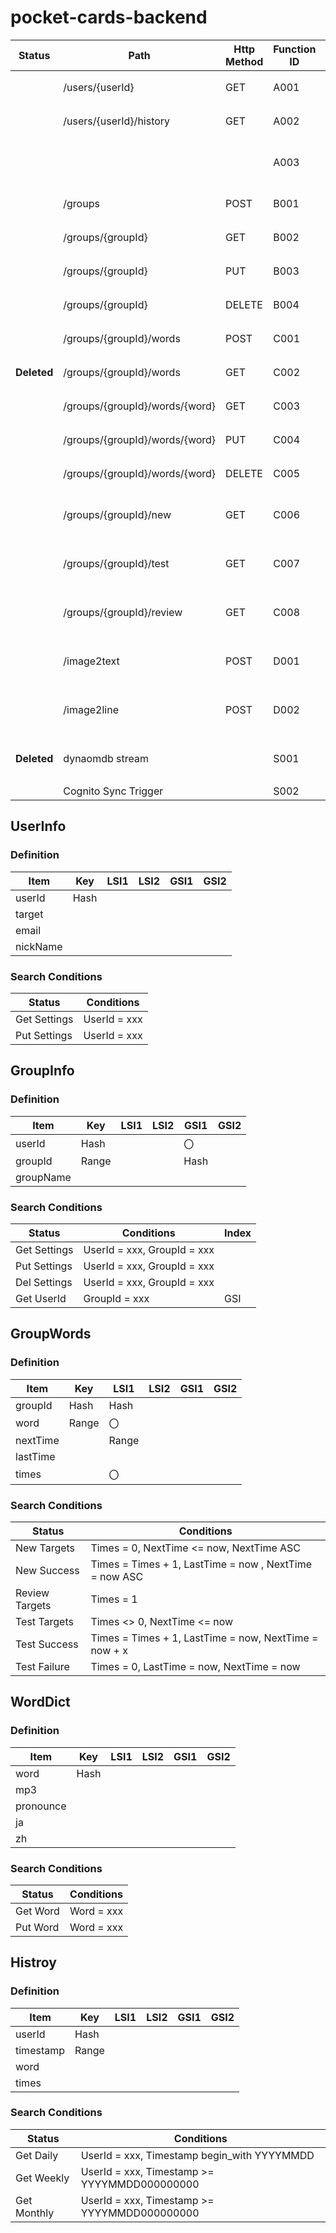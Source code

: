# pocket-cards-backend

| Status      | Path                           | Http Method | Function ID | Comment                  |
| ----------- | ------------------------------ | ----------- | ----------- | ------------------------ |
|             | /users/{userId}                | GET         | A001        | ユーザ情報取得           |
|             | /users/{userId}/history        | GET         | A002        | 学習履歴取得             |
|             |                                |             | A003        | 最後の学習時間を計算する |
|             | /groups                        | POST        | B001        | グループ登録             |
|             | /groups/{groupId}              | GET         | B002        | グループ情報取得         |
|             | /groups/{groupId}              | PUT         | B003        | グループ情報変更         |
|             | /groups/{groupId}              | DELETE      | B004        | グループ情報削除         |
|             | /groups/{groupId}/words        | POST        | C001        | 単語一括登録             |
| **Deleted** | /groups/{groupId}/words        | GET         | C002        | 単語一覧取得             |
|             | /groups/{groupId}/words/{word} | GET         | C003        | 単語情報取得             |
|             | /groups/{groupId}/words/{word} | PUT         | C004        | 単語情報更新             |
|             | /groups/{groupId}/words/{word} | DELETE      | C005        | 単語情報削除             |
|             | /groups/{groupId}/new          | GET         | C006        | 新規学習モード単語一覧   |
|             | /groups/{groupId}/test         | GET         | C007        | テストモード単語一覧     |
|             | /groups/{groupId}/review       | GET         | C008        | 復習モード単語一覧       |
|             | /image2text                    | POST        | D001        | 画像から単語に変換する   |
|             | /image2line                    | POST        | D002        | 画像から行に変換する     |
| **Deleted** | dynaomdb stream                |             | S001        | 履歴テーブルに保存する   |
|             | Cognito Sync Trigger           |             | S002        |                          |

## UserInfo

### Definition

| Item     | Key  | LSI1 | LSI2 | GSI1 | GSI2 |
| -------- | ---- | ---- | ---- | ---- | ---- |
| userId   | Hash |      |      |      |      |
| target   |      |      |      |      |      |
| email    |      |      |      |      |      |
| nickName |      |      |      |      |      |

### Search Conditions

| Status       | Conditions   |
| ------------ | ------------ |
| Get Settings | UserId = xxx |
| Put Settings | UserId = xxx |

## GroupInfo

### Definition

| Item      | Key   | LSI1 | LSI2 | GSI1 | GSI2 |
| --------- | ----- | ---- | ---- | ---- | ---- |
| userId    | Hash  |      |      | 〇   |      |
| groupId   | Range |      |      | Hash |      |
| groupName |       |      |      |      |      |

### Search Conditions

| Status       | Conditions                  | Index |
| ------------ | --------------------------- | ----- |
| Get Settings | UserId = xxx, GroupId = xxx |       |
| Put Settings | UserId = xxx, GroupId = xxx |       |
| Del Settings | UserId = xxx, GroupId = xxx |       |
| Get UserId   | GroupId = xxx               | GSI   |

## GroupWords

### Definition

| Item     | Key   | LSI1  | LSI2 | GSI1 | GSI2 |
| -------- | ----- | ----- | ---- | ---- | ---- |
| groupId  | Hash  | Hash  |      |      |      |
| word     | Range | 〇    |      |      |      |
| nextTime |       | Range |      |      |      |
| lastTime |       |       |      |      |      |
| times    |       | 〇    |      |      |      |

### Search Conditions

| Status         | Conditions                                             |
| -------------- | ------------------------------------------------------ |
| New Targets    | Times = 0, NextTime <= now, NextTime ASC               |
| New Success    | Times = Times + 1, LastTime = now , NextTime = now ASC |
| Review Targets | Times = 1                                              |
| Test Targets   | Times <> 0, NextTime <= now                            |
| Test Success   | Times = Times + 1, LastTime = now, NextTime = now + x  |
| Test Failure   | Times = 0, LastTime = now, NextTime = now              |

## WordDict

### Definition

| Item      | Key  | LSI1 | LSI2 | GSI1 | GSI2 |
| --------- | ---- | ---- | ---- | ---- | ---- |
| word      | Hash |      |      |      |      |
| mp3       |      |      |      |      |      |
| pronounce |      |      |      |      |      |
| ja        |      |      |      |      |      |
| zh        |      |      |      |      |      |

### Search Conditions

| Status   | Conditions |
| -------- | ---------- |
| Get Word | Word = xxx |
| Put Word | Word = xxx |

## Histroy

### Definition

| Item      | Key   | LSI1 | LSI2 | GSI1 | GSI2 |
| --------- | ----- | ---- | ---- | ---- | ---- |
| userId    | Hash  |      |      |      |      |
| timestamp | Range |      |      |      |      |
| word      |       |      |      |      |      |
| times     |       |      |      |      |      |

### Search Conditions

| Status      | Conditions                                   |
| ----------- | -------------------------------------------- |
| Get Daily   | UserId = xxx, Timestamp begin_with YYYYMMDD  |
| Get Weekly  | UserId = xxx, Timestamp >= YYYYMMDD000000000 |
| Get Monthly | UserId = xxx, Timestamp >= YYYYMMDD000000000 |
